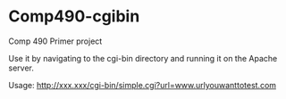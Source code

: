 # Comp490-cgibin
Comp 490 Primer project

Use it by navigating to the cgi-bin directory and running it on the Apache server.

Usage: http://xxx.xxx/cgi-bin/simple.cgi?url=www.urlyouwanttotest.com
